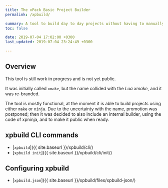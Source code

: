 ```yaml
---
title: The xPack Basic Project Builder
permalink: /xpbuild/

summary: A tool to build day to day projects without having to manually write make files, with an emphasis on C/C++ and embedded applications, inspired by Eclipse CDT managed builder (work in progress).
toc: false

date: 2019-07-04 17:02:00 +0300
last_updated: 2019-07-04 23:24:49 +0300

---
```


## Overview

This tool is still work in progress and is not yet public.

It was initially called `xmake`, but the name collided with the 
_Lua xmake_, and it was re-branded.

The tool is mostly functional, at the moment it is able to build projects 
using either `make` or `ninja`. Due to the uncertainty with the name, 
promotion was postponed; then it was decided to also include an internal 
builder,
using the code of xpninja, and to make it public when ready.

## xpbuild CLI commands

- [`xpbuild`]({{ site.baseurl }}/xpbuild/cli/)
- [`xpbuild init`]({{ site.baseurl }}/xpbuild/cli/init/)

## Configuring xpbuild

- [`xpbuild.json`]({{ site.baseurl }}/xpbuild/files/xpbuild-json/)

